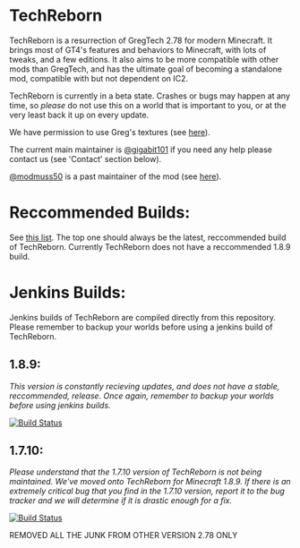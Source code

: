 # TechReborn

TechReborn is a resurrection of GregTech 2.78 for modern Minecraft. It brings most of GT4's features and behaviors to Minecraft, with lots of tweaks, and a few editions. It also aims to be more compatible with other mods than GregTech, and has the ultimate goal of becoming a standalone mod, compatible with but not dependent on IC2.

TechReborn is currently in a beta state. Crashes or bugs may happen at any time, so *please* do not use this on a world that is important to you, or at the very least back it up on every update.

We have permission to use Greg's textures (see [here](https://i.imgur.com/YQEMrq5.png?1)).

The current main maintainer is [@gigabit101](https://github.com/gigabit101/) if you need any help please contact us (see 'Contact' section below).

[@modmuss50](https://github.com/modmuss50/) is a past maintainer of the mod (see [here](http://techreborn.ninja/?p=20)).

# Reccommended Builds:

See [this list](http://minecraft.curseforge.com/projects/techreborn/files?sort=releasetype). The top one should always be the latest, reccommended build of TechReborn. Currently TechReborn does not have a reccommended 1.8.9 build.

# Jenkins Builds:

Jenkins builds of TechReborn are compiled directly from this repository. Please remember to backup your worlds before using a jenkins build of TechReborn.

1.8.9:
---

*This version is constantly recieving updates, and does not have a stable, reccommended, release. Once again, remember to backup your worlds before using jenkins builds.*

[![Build Status](http://modmuss50.me:8080/job/TechReborn-1.8.9/badge/icon)](http://modmuss50.me:8080/job/TechReborn-1.8.9/)

1.7.10:
---

*Please understand that the 1.7.10 version of TechReborn is not being maintained. We've moved onto TechReborn for Minecraft 1.8.9. If there is an extremely critical bug that you find in the 1.7.10 version, report it to the bug tracker and we will determine if it is drastic enough for a fix.*

[![Build Status](http://modmuss50.me:8080/job/TechReborn-1.7.10/badge/icon)](http://modmuss50.me:8080/job/TechReborn-1.7.10/)

REMOVED ALL THE JUNK FROM OTHER VERSION 2.78 ONLY 